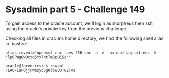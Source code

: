 # Sysadmin part 5 - Challenge 149

To gain access to the oracle account, we'll login as morpheus then ssh using the oracle's private key from the previous challenge.

Checking all files in oracle's home directory, we find the following shell alias in .bashrc:

`alias reveal="openssl enc -aes-256-cbc -a -d -in encflag.txt.enc -k 'lp6PWgOwDctq5Yx7ntTmBpOISc'"`

```
oracle@forensics:~$ reveal
FLAG-IaFOjjFWazycSg0lbVO3T8ZTvz
```
